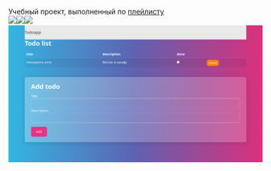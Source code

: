 Учебный проект, выполненный по <a href="https://youtube.com/playlist?list=PLCZIj5nF5IUoNyGt3RQvy7C3nQIPoZ8MW">плейлисту</a><br>
<img src="https://img.shields.io/badge/Redux-593D88?style=for-the-badge&logo=redux&logoColor=white"><img src="https://img.shields.io/badge/React-20232A?style=for-the-badge&logo=react&logoColor=61DAFB"><img src="https://img.shields.io/badge/Django-092E20?style=for-the-badge&logo=django&logoColor=white">
![Image alt](https://github.com/Banzaika/my_todo/blob/main/screenshots/DESIGN.png?raw=true)
